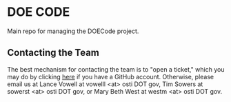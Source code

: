 # DOE CODE
Main repo for managing the DOECode project.

## Contacting the Team
The best mechanism for contacting the team is to "open a ticket," which you may do by clicking [here](https://github.com/doecode/doecode/issues/new) if you have a GitHub account. Otherwise, please email us at Lance Vowell at vowelll &lt;at> osti DOT gov, Tim Sowers at sowerst &lt;at> osti DOT gov, or Mary Beth West at westm &lt;at> osti DOT gov.
